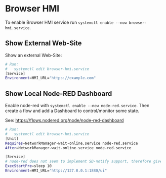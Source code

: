 # Browser HMI

To enable Browser HMI service run `systemctl enable --now browser-hmi.service`.

## Show External Web-Site

Show an external Web-Site:

```sh
# Run:
#   systemctl edit browser-hmi.service
[Service]
Environment=HMI_URL="https://example.com"
```

## Show Local Node-RED Dashboard

Enable node-red with `systemctl enable --now node-red.service`. Then create a
flow and add a Dashboard to control/monitor some state.

See: <https://flows.nodered.org/node/node-red-dashboard>

```sh
# Run:
#   systemctl edit browser-hmi.service
[Unit]
Requires=NetworkManager-wait-online.service node-red.service
After=NetworkManager-wait-online.service node-red.service

[Service]
# node-red does not seem to implement SD-notify support, therefore give it some time to startup
ExecStartPre=sleep 10
Environment=HMI_URL="http://127.0.0.1:1880/ui"
```
